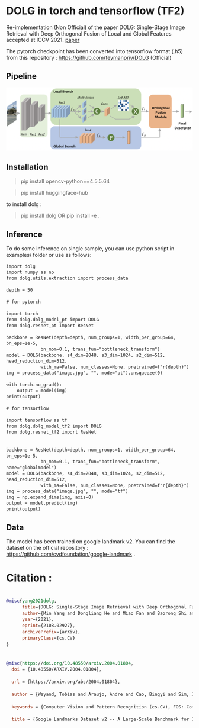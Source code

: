 # DOLG in torch and tensorflow (TF2)

Re-implementation (Non Official) of the paper DOLG: Single-Stage Image Retrieval with Deep Orthogonal Fusion of Local and Global Features accepted at ICCV 2021.
[paper](https://arxiv.org/pdf/2108.02927.pdf)

The pytorch checkpoint has been converted into tensorflow format (.h5) from this repository : https://github.com/feymanpriv/DOLG (Official) 

## Pipeline

![Image](images/dolg.png)

## Installation 

> pip install opencv-python==4.5.5.64

> pip install huggingface-hub

to install dolg : 

> pip install dolg
OR 
> pip install -e .

## Inference

To do some inference on single sample, you can use python script in examples/ folder or use as follows:

```
import dolg
import numpy as np
from dolg.utils.extraction import process_data

depth = 50

# for pytorch

import torch
from dolg.dolg_model_pt import DOLG
from dolg.resnet_pt import ResNet

backbone = ResNet(depth=depth, num_groups=1, width_per_group=64, bn_eps=1e-5, 
             bn_mom=0.1, trans_fun="bottleneck_transform")
model = DOLG(backbone, s4_dim=2048, s3_dim=1024, s2_dim=512, head_reduction_dim=512,
             with_ma=False, num_classes=None, pretrained=f"r{depth}")
img = process_data("image.jpg", "", mode="pt").unsqueeze(0)

with torch.no_grad():
    output = model(img)
print(output)

# for tensorflow

import tensorflow as tf
from dolg.dolg_model_tf2 import DOLG
from dolg.resnet_tf2 import ResNet


backbone = ResNet(depth=depth, num_groups=1, width_per_group=64, bn_eps=1e-5, 
             bn_mom=0.1, trans_fun="bottleneck_transform", name="globalmodel")
model = DOLG(backbone, s4_dim=2048, s3_dim=1024, s2_dim=512, head_reduction_dim=512,
             with_ma=False, num_classes=None, pretrained=f"r{depth}")
img = process_data("image.jpg", "", mode="tf")
img = np.expand_dims(img, axis=0)
output = model.predict(img)
print(output)
```

## Data 

The model has been trained on google landmark v2. You can find the dataset on the official repository : https://github.com/cvdfoundation/google-landmark .


# Citation : 

```bibtex

@misc{yang2021dolg,
      title={DOLG: Single-Stage Image Retrieval with Deep Orthogonal Fusion of Local and Global Features}, 
      author={Min Yang and Dongliang He and Miao Fan and Baorong Shi and Xuetong Xue and Fu Li and Errui Ding and Jizhou Huang},
      year={2021},
      eprint={2108.02927},
      archivePrefix={arXiv},
      primaryClass={cs.CV}
}


@misc{https://doi.org/10.48550/arxiv.2004.01804,
  doi = {10.48550/ARXIV.2004.01804},
  
  url = {https://arxiv.org/abs/2004.01804},
  
  author = {Weyand, Tobias and Araujo, Andre and Cao, Bingyi and Sim, Jack},
  
  keywords = {Computer Vision and Pattern Recognition (cs.CV), FOS: Computer and information sciences, FOS: Computer and information sciences},
  
  title = {Google Landmarks Dataset v2 -- A Large-Scale Benchmark for Instance-Level Recognition and Retrieval},
```